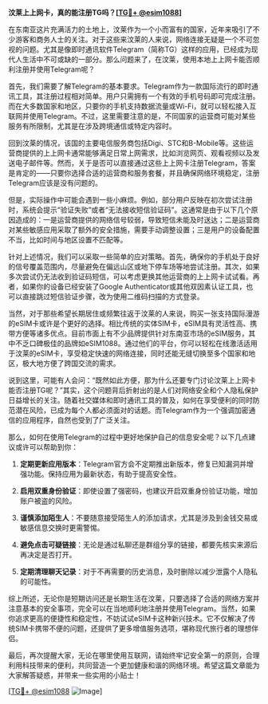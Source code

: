**汶莱上上网卡，真的能注册TG吗？[[TG💪+ @esim1088](https://t.me/s/esim1088)]**

在东南亚这片充满活力的土地上，汶莱作为一个小而富有的国家，近年来吸引了不少游客和商务人士的关注。对于这些来汶莱的人来说，网络连接无疑是一个不可忽视的问题。尤其是像即时通讯软件Telegram（简称TG）这样的应用，已经成为现代人生活中不可或缺的一部分。那么问题来了，在汶莱，使用本地上上网卡能否顺利注册并使用Telegram呢？

首先，我们需要了解Telegram的基本要求。Telegram作为一款国际流行的即时通讯工具，其注册过程相对简单。用户只需拥有一个有效的手机号码即可完成注册。而在大多数国家和地区，只要你的手机支持数据流量或Wi-Fi，就可以轻松接入互联网并使用Telegram。不过，这里需要注意的是，不同国家的运营商可能对某些服务有所限制，尤其是在涉及跨境通信或特定内容时。

回到汶莱的情况，该国的主要电信服务商包括Digi、STC和B-Mobile等。这些运营商提供的上上网卡通常能够满足日常上网需求，比如浏览网页、观看视频以及发送电子邮件等。然而，关于是否可以直接通过这些上上网卡注册Telegram，答案是肯定的——只要你选择合适的运营商和服务套餐，并且确保网络环境稳定，注册Telegram应该是没有问题的。

但是，实际操作中可能会遇到一些小麻烦。例如，部分用户反映在初次尝试注册时，系统会提示“验证失败”或者“无法接收短信验证码”。这通常是由于以下几个原因造成的：一是运营商提供的网络信号较弱，导致短信未能及时送达；二是运营商对某些敏感应用采取了额外的安全措施，需要手动调整设置；三是用户的设备配置不当，比如时间与地区设置不匹配等。

针对上述情况，我们可以采取一些简单的应对策略。首先，确保你的手机处于良好的信号覆盖范围内，尽量避免在偏远山区或地下停车场等地尝试注册。其次，如果多次尝试仍无法收到验证码短信，可以考虑更换其他运营商的上上网卡试试看。再者，如果你的设备已经安装了Google Authenticator或其他双因素认证工具，也可以直接跳过短信验证步骤，改为使用二维码扫描的方式登录。

当然，对于那些希望长期居住或频繁往返于汶莱的人来说，购买一张支持国际漫游的eSIM卡或许是个更好的选择。相比传统的实体SIM卡，eSIM具有灵活性高、携带方便等诸多优点。目前市面上有不少品牌提供针对东南亚市场的eSIM服务，其中不乏口碑极佳的品牌如eSIM1088。通过他们的平台，你可以轻松在线激活适用于汶莱的eSIM卡，享受稳定快速的网络连接，同时还能无缝切换至多个国家和地区，极大地方便了跨国交流的需求。

说到这里，可能有人会问：“既然如此方便，那为什么还要专门讨论汶莱上上网卡能否注册TG呢？”其实，这个问题背后折射出的是人们对网络安全和个人隐私保护日益增长的关注。随着社交媒体和即时通讯工具的普及，如何在享受便利的同时防范潜在风险，已成为每个人都必须面对的话题。而Telegram作为一个强调加密通信的应用程序，自然也受到了广泛关注。

那么，如何在使用Telegram的过程中更好地保护自己的信息安全呢？以下几点建议或许可以帮助到你：

1. **定期更新应用版本**：Telegram官方会不定期推出新版本，修复已知漏洞并增强功能。保持应用为最新状态，有助于提高安全性。
   
2. **启用双重身份验证**：即使设置了强密码，也建议开启双重身份验证功能，增加账户被盗的风险。
   
3. **谨慎添加陌生人**：不要随意接受陌生人的添加请求，尤其是涉及到金钱交易或敏感信息交换时更需警惕。
   
4. **避免点击可疑链接**：无论是通过私聊还是群组分享的链接，都要先核实来源后再决定是否打开。
   
5. **定期清理聊天记录**：对于不再需要的历史消息，及时删除以减少泄露个人隐私的可能性。

综上所述，无论你是短期访问还是长期生活在汶莱，只要选择了合适的网络方案并注意基本的安全事项，完全可以在当地顺利地注册并使用Telegram。当然，如果你追求更高的便捷性和稳定性，不妨试试eSIM卡这种新兴技术。它不仅解决了传统SIM卡携带不便的问题，还提供了更多增值服务选项，堪称现代旅行者的理想伴侣。

最后，再次提醒大家，无论在哪里使用互联网，请始终牢记安全第一的原则，合理利用科技带来的便利，共同营造一个更加健康和谐的网络环境。希望这篇文章能为大家解答疑惑，并带来一些实用的小贴士！ 

[[TG💪+ @esim1088](https://t.me/s/esim1088) ![Image](https://i.postimg.cc/4NQfJmqS/Snipaste-2025-05-13-00-14-12.png)]